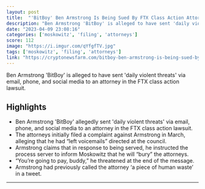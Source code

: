 ```yaml
---
layout: post
title:  "'BitBoy' Ben Armstrong Is Being Sued By FTX Class Action Attorneys"
description: "Ben Armstrong 'BitBoy' is alleged to have sent 'daily violent threats' via email, phone, and social media to an attorney in the FTX class action lawsuit."
date: "2023-04-09 23:08:16"
categories: ['moskowitz', 'filing', 'attorneys']
score: 112
image: "https://i.imgur.com/qYfgfTV.jpg"
tags: ['moskowitz', 'filing', 'attorneys']
link: "https://cryptonewsfarm.com/bitboy-ben-armstrong-is-being-sued-by-ftx-class-action-attorneys/"
---
```


Ben Armstrong 'BitBoy' is alleged to have sent 'daily violent threats' via email, phone, and social media to an attorney in the FTX class action lawsuit.

## Highlights

- Ben Armstrong 'BitBoy' allegedly sent 'daily violent threats' via email, phone, and social media to an attorney in the FTX class action lawsuit.
- The attorneys initially filed a complaint against Armstrong in March, alleging that he had “left voicemails” directed at the council.
- Armstrong claims that in response to being served, he instructed the process server to inform Moskowitz that he will “bury” the attorneys.
- “You’re going to pay, buddy,” he threatened at the end of the message.
- Armstrong had previously called the attorney ‘a piece of human waste’ in a tweet.

---
